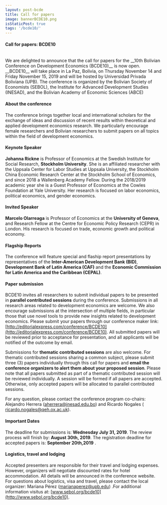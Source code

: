 ```yaml
---
layout: post-bcde
title: Call for papers
image: bannerBCDE10.png
isStaticPost: true
tags: '/bcde10/'
---
```


#### Call for papers: BCDE10
<br>
We are delighted to announce that the call for papers for the __10th Bolivian Conference on Development Economics (BCDE10)__ is now open. __BCDE10__ will take place in  La Paz, Bolivia, on  Thursday November 14 and  Friday November 15, 2019 and will be hosted by Universidad Privada Boliviana (UPB). The conference is organized by the Bolivian Society of Economists (SEBOL), the Institute for Advanced Development Studies (INESAD), and the Bolivian Academy of Economic Sciences (ABCE)

#### About the conference
The conference brings together local and international scholars for the exchange of ideas and discussion of recent results within theoretical and applied development economics research. We particularly encourage female researchers and Bolivian researchers to submit papers on all topics within the field of development economics.


#### Keynote Speaker
__Johanna Rickne__ is Professor of Economics at the Swedish Institute for Social Research, __Stockholm University__. She is an affiliated researcher with the Uppsala Center for Labor Studies at Uppsala University, the Stockholm China Economic Research Center at the Stockholm School of Economics, and since 2018 a Wallenberg Academy Fellow. During the 2018/2019 academic year she is a Guest Professor of Economics at the Cowles Foundation at Yale University. Her research is focused on labor economics, political economics, and gender economics.

#### Invited Speaker
__Marcelo Olarreaga__ is Professor of Economics at the __University of Geneva__, and Research Fellow at the Centre for Economic Policy Research (CEPR) in London. His research is focused on trade,
economic growth and political economy.

#### Flagship Reports
The conference will feature special and flaship report presentations by representatives of the __Inter-American Development Bank (BID)__, __Development Bank of Latin America (CAF)__ and the __Economic Commission for Latin America and the Caribbean (CEPAL)__.

#### Paper submission
BCDE10 invites all researchers to submit individual papers to be presented in  __parallel contributed sessions__ during the conference. Submissions in all research areas related to development economics are welcome. We also encourage submissions at the intersection of multiple fields, in particular those that use novel tools to provide new insights related to development economics. Please submit your papers through our conference maker link: [http://editorialexpress.com/conference/BCDE10](http://editorialexpress.com/conference/BCDE10). All submitted papers will be reviewed prior to acceptance for presentation, and all applicants will be notified of the outcome by email.

Submissions for  __thematic contributed sessions__ are also welcome. For  thematic contributed sessions sharing a common subject, please submit three (3) papers individually through this call for papers and __email the conference organizers to alert them about your proposed session__. Please note that all papers submitted as part of a  thematic contributed session will be reviewed individually. A session will be formed if all papers are accepted. Otherwise, only accepted papers will be allocated to  parallel contributed sessions.

For any question, please contact the conference program co-chairs: Alejandro Herrera ([aherrera@inesad.edu.bo](mailto:aherrera@inesad.edu.bo))  and Ricardo Nogales ( [ricardo.nogales@qeh.ox.ac.uk](mailto:ricardo.nogales@qeh.ox.ac.uk)).

#### Important Dates
The deadline for submissions is:   __Wednesday July 31, 2019__.
The review process will finish by:  __August 30th, 2019__.
The registration deadline for accepted papers is:  __September 20th,2019__ .

#### Logistics, travel and lodging
Accepted presenters are responsible for their travel and lodging expenses. However, organizers will negotiate discounted rates for hotel accommodation. All details will be announced in the conference website.  For questions about logistics, visa and travel, please contact the local organizer: Mariana Pérez ([marianaperez@upb.edu](mailto:marianaperez@upb.edu)) .For additional information visitus at: [www.sebol.org/bcde10](http://www.sebol.org/bcde10).
